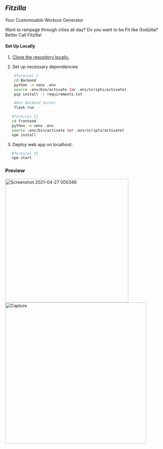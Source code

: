 ## *Fitzilla*
Your Customisable Workout Generator

Want to rampage through cities all day?
Do you want to be Fit like Godzilla?
Better Call Fitzilla!

#### Set Up Locally

1. [Clone the repository locally.](https://docs.github.com/en/free-pro-team@latest/github/creating-cloning-and-archiving-repositories/cloning-a-repository)

2. Set up necessary dependencies

```sh
    #Terminal I
    cd Backend
    python -m venv .env
    source .env/bin/activate (or .env/scripts/activate)
    pip install -r requirements.txt

    #Run Backend Server
    flask run
 ```
 ```sh
    #Terminal II
    cd frontend
    python -m venv .env
    source .env/bin/activate (or .env/scripts/activate)
    npm install
 ```

 3. Deploy web app on localhost:
 ```sh
    #Terminal II
    npm start
 ```

 ### Preview
 <img width="400" alt="Screenshot 2021-04-27 000346" src="https://user-images.githubusercontent.com/78368044/116161673-12a18500-a6ec-11eb-8ebd-6e6aba8c83d0.png"> <img width="458" alt="Capture" src="https://user-images.githubusercontent.com/78368044/116161543-d3733400-a6eb-11eb-86b5-fa9e3b0dec1b.PNG">
